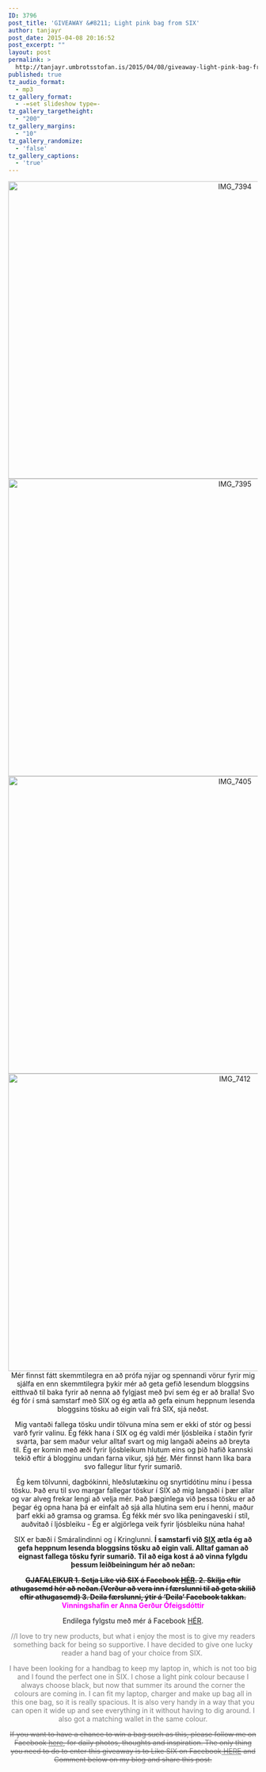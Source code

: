 ```yaml
---
ID: 3796
post_title: 'GIVEAWAY &#8211; Light pink bag from SIX'
author: tanjayr
post_date: 2015-04-08 20:16:52
post_excerpt: ""
layout: post
permalink: >
  http://tanjayr.umbrotsstofan.is/2015/04/08/giveaway-light-pink-bag-from-six/
published: true
tz_audio_format:
  - mp3
tz_gallery_format:
  - -=set slideshow type=-
tz_gallery_targetheight:
  - "200"
tz_gallery_margins:
  - "10"
tz_gallery_randomize:
  - 'false'
tz_gallery_captions:
  - 'true'
---
```

<p style="text-align: center;"><img class="aligncenter size-large wp-image-3798" src="http://www.tanjayr.com/wp-content/uploads/2015/04/IMG_7394-1024x683.jpg" alt="IMG_7394" width="900" height="600" />
<img class="aligncenter size-large wp-image-3799" src="http://www.tanjayr.com/wp-content/uploads/2015/04/IMG_7395-1024x683.jpg" alt="IMG_7395" width="900" height="600" />
<img class="aligncenter size-large wp-image-3800" src="http://www.tanjayr.com/wp-content/uploads/2015/04/IMG_7405-1024x683.jpg" alt="IMG_7405" width="900" height="600" />
<img class="aligncenter size-large wp-image-3801" src="http://www.tanjayr.com/wp-content/uploads/2015/04/IMG_7412-1024x683.jpg" alt="IMG_7412" width="900" height="600" />Mér finnst fátt skemmtilegra en að prófa nýjar og spennandi vörur fyrir mig sjálfa en enn skemmtilegra þykir mér að geta gefið lesendum bloggsins eitthvað til baka fyrir að nenna að fylgjast með því sem ég er að bralla! Svo ég fór í smá samstarf með SIX og ég ætla að gefa einum heppnum lesenda bloggsins tösku að eigin vali frá SIX, sjá neðst.</p>
<p style="text-align: center;">Mig vantaði fallega tösku undir tölvuna mína sem er ekki of stór og þessi varð fyrir valinu. Ég fékk hana í SIX og ég valdi mér ljósbleika í staðin fyrir svarta, þar sem maður velur alltaf svart og mig langaði aðeins að breyta til. Ég er komin með æði fyrir ljósbleikum hlutum eins og þið hafið kannski tekið eftir á blogginu undan farna vikur, sjá <a href="http://www.tanjayr.com/light-pink-nails/" target="_blank">hér</a>. Mér finnst hann líka bara svo fallegur litur fyrir sumarið.</p>
<p style="text-align: center;"> Ég kem tölvunni, dagbókinni, hleðslutækinu og snyrtidótinu mínu í þessa tösku. Það eru til svo margar fallegar töskur í SIX að mig langaði í þær allar og var alveg frekar lengi að velja mér. Það þæginlega við þessa tösku er að þegar ég opna hana þá er einfalt að sjá alla hlutina sem eru í henni, maður þarf ekki að gramsa og gramsa. Ég fékk mér svo líka peningaveski í stíl, auðvitað í ljósbleiku - Ég er algjörlega veik fyrir ljósbleiku núna haha!</p>
<p style="text-align: center;">SIX er bæði í Smáralindinni og í Kringlunni.
<strong>Í samstarfi við <a href="https://www.facebook.com/nisti.fylgihlutir?fref=ts" target="_blank">SIX</a> ætla ég að gefa heppnum lesenda bloggsins tösku að eigin vali. Alltaf gaman að eignast fallega tösku fyrir sumarið. Til að eiga kost á að vinna fylgdu þessum leiðbeiningum hér að neðan:</strong></p>
<p style="text-align: center;"><del><strong>GJAFALEIKUR
</strong><strong>1. Setja Like við SIX á Facebook <a href="https://www.facebook.com/nisti.fylgihlutir?fref=ts" target="_blank">HÉR</a>.</strong><strong>
</strong><strong>2. Skilja eftir athugasemd hér að neðan.(Verður að vera inn í færslunni til að geta skilið eftir athugasemd)
</strong><strong>3. Deila færslunni, ýtir á ‘Deila’ Facebook takkan.
</strong></del><span style="color: #ff99cc;"><strong>
<span style="color: #ff00ff;">Vinningshafin er </span></strong><span style="color: #ff00ff;"><strong>Anna Gerður Ófeigsdóttir</strong></span></span></p>
<p style="text-align: center;">Endilega fylgstu með mér á Facebook <a href="https://www.facebook.com/tanjayra" target="_blank">HÉR</a>.</p>
<p style="text-align: center;"><span style="color: #808080;">//I love to try new products, but what i enjoy the most is to give my readers something back for being so supportive. I have decided to give one lucky reader a hand bag of your choice from SIX. </span></p>
<p style="text-align: center;"><span style="color: #808080;">I have been looking for a handbag to keep my laptop in, which is not too big and I found the perfect one in SIX. I chose a light pink colour because I always choose black, but now that summer its around the corner the colours are coming in. I can fit my laptop, charger and make up bag all in this one bag, so it is really spacious. It is also very handy in a way that you can open it wide up and see everything in it without having to dig around. I also got a matching wallet in the same colour.</span></p>
<p style="text-align: center;"><del><span style="color: #808080;">If you want to have a chance to win a bag such as this, please follow me on Facebook <a style="color: #808080;" href="https://www.facebook.com/tanjayra" target="_blank">here</a>, for daily photos, thoughts and inspiration. The only thing you need to do to enter this giveaway is to Like SIX on Facebook<a style="color: #808080;" href="https://www.facebook.com/nisti.fylgihlutir?fref=ts" target="_blank"> HERE</a> and Comment below on my blog and share this post.</span></del></p>
<p style="text-align: center;"><strong style="color: #525252; font-family: playfair_displayregular; line-height: 31px; text-align: center;"> </strong></p>